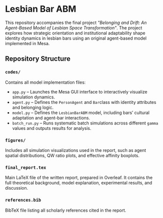 # Lesbian Bar ABM

This repository accompanies the final project *"Belonging and Drift: An Agent-Based Model of Lesbian Space Transformation"*. The project explores how strategic orientation and institutional adaptability shape identity dynamics in lesbian bars using an original agent-based model implemented in Mesa.

## Repository Structure

### `codes/`
Contains all model implementation files:
- `app.py` – Launches the Mesa GUI interface to interactively visualize simulation dynamics.
- `agent.py` – Defines the `PersonAgent` and `Bar`class with identity attributes and belonging logic.
- `model.py` – Defines the `LesbianBarABM` model, including bars’ cultural adaptation and agent-bar interactions.
- `batch_run.py` – Runs systematic batch simulations across different `gamma` values and outputs results for analysis.

### `figures/`
Includes all simulation visualizations used in the report, such as agent spatial distributions, QW ratio plots, and effective affinity boxplots.

### `final_report.tex`
Main LaTeX file of the written report, prepared in Overleaf. It contains the full theoretical background, model explanation, experimental results, and discussion.

### `references.bib`
BibTeX file listing all scholarly references cited in the report.

